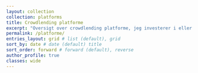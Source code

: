 ```yaml
---
layout: collection
collection: platforms
title: Crowdlending platforme
excerpt: "Oversigt over crowdlending platforme, jeg investerer i eller har kendskab til."
permalink: /platforme/
entries_layout: grid # list (default), grid
sort_by: date # date (default) title
sort_order: forward # forward (default), reverse
author_profile: true
classes: wide
---
```

